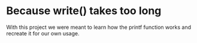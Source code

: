 # Because write() takes too long
With this project we were meant to learn how the printf function works and recreate it for our own usage.
